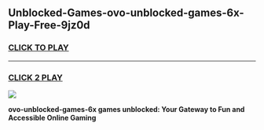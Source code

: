 
## Unblocked-Games-ovo-unblocked-games-6x-Play-Free-9jz0d
<h3>
<a href="https://premium76.site?title=ovo-unblocked-games-6x&ref=09A">CLICK TO PLAY</a></h3>
<hr>

<h3>
<a href="https://premium76.site?title=ovo-unblocked-games-6x&ref=09A">CLICK 2 PLAY</a>
  
</h3>

<a href="https://premium76.site?title=ovo-unblocked-games-6x&ref=09A"><img src="https://clearcache.store/games.png"></a>


**ovo-unblocked-games-6x games unblocked: Your Gateway to Fun and Accessible Online Gaming**
